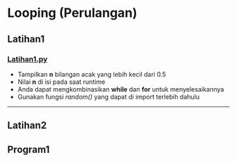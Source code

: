 # Looping (Perulangan)

## Latihan1
### [Latihan1.py](https://github.com/irvanar/labpy03/blob/main/Latihan1.py)
* Tampilkan **n** bilangan acak yang lebih kecil dari 0.5
* Nilai **n** di isi pada saat runtime
* Anda dapat mengkombinasikan **while** dan **for** untuk menyelesaikannya
* Gunakan fungsi *random()* yang dapat di import terlebih dahulu
-----------
## Latihan2
## Program1
